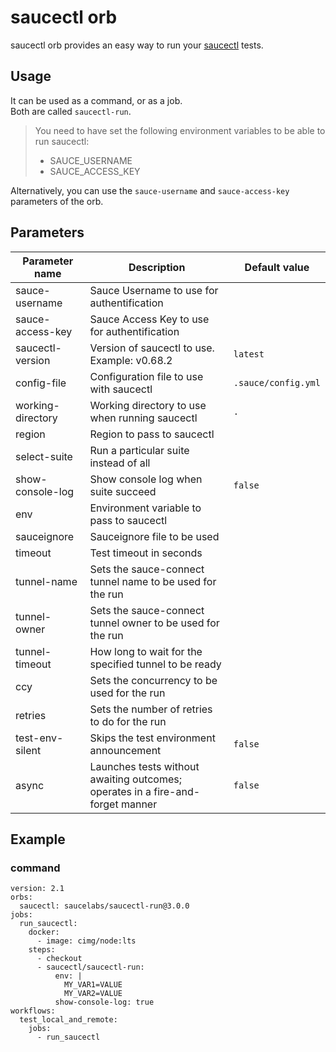 # saucectl orb

saucectl orb provides an easy way to run your [saucectl](https://github.com/saucelabs/saucectl) tests.

## Usage

It can be used as a command, or as a job.\
Both are called `saucectl-run`.

> You need to have set the following environment variables to be able to run saucectl:
>
> - SAUCE_USERNAME
> - SAUCE_ACCESS_KEY

Alternatively, you can use the `sauce-username` and `sauce-access-key` parameters of the orb.

## Parameters

| Parameter name    | Description                                                                    | Default value       |
| ----------------- | ------------------------------------------------------------------------------ | ------------------- |
| sauce-username    | Sauce Username to use for authentification                                     |                     |
| sauce-access-key  | Sauce Access Key to use for authentification                                   |                     |
| saucectl-version  | Version of saucectl to use. Example: v0.68.2                                   | `latest`            |
| config-file       | Configuration file to use with saucectl                                        | `.sauce/config.yml` |
| working-directory | Working directory to use when running saucectl                                 | `.`                 |
| region            | Region to pass to saucectl                                                     |                     |
| select-suite      | Run a particular suite instead of all                                          |                     |
| show-console-log  | Show console log when suite succeed                                            | `false`             |
| env               | Environment variable to pass to saucectl                                       |                     |
| sauceignore       | Sauceignore file to be used                                                    |                     |
| timeout           | Test timeout in seconds                                                        |                     |
| tunnel-name       | Sets the sauce-connect tunnel name to be used for the run                      |                     |
| tunnel-owner      | Sets the sauce-connect tunnel owner to be used for the run                     |                     |
| tunnel-timeout    | How long to wait for the specified tunnel to be ready                          |                     |
| ccy               | Sets the concurrency to be used for the run                                    |                     |
| retries           | Sets the number of retries to do for the run                                   |                     |
| test-env-silent   | Skips the test environment announcement                                        | `false`             |
| async             | Launches tests without awaiting outcomes; operates in a fire-and-forget manner | `false`             |

## Example

### command

```
version: 2.1
orbs:
  saucectl: saucelabs/saucectl-run@3.0.0
jobs:
  run_saucectl:
    docker:
      - image: cimg/node:lts
    steps:
      - checkout
      - saucectl/saucectl-run:
          env: |
            MY_VAR1=VALUE
            MY_VAR2=VALUE
          show-console-log: true
workflows:
  test_local_and_remote:
    jobs:
      - run_saucectl
```
